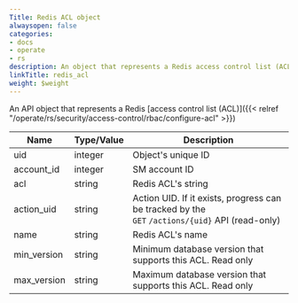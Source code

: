 ```yaml
---
Title: Redis ACL object
alwaysopen: false
categories:
- docs
- operate
- rs
description: An object that represents a Redis access control list (ACL)
linkTitle: redis_acl
weight: $weight
---
```


An API object that represents a Redis [access control list (ACL)]({{< relref "/operate/rs/security/access-control/rbac/configure-acl" >}})

| Name | Type/Value | Description |
|------|------------|-------------|
| uid | integer | Object's unique ID |
| account_id | integer | SM account ID |
| acl | string | Redis ACL's string |
| action_uid | string | Action UID. If it exists, progress can be tracked by the `GET`&nbsp;`/actions/{uid}` API (read-only) |
| name | string | Redis ACL's name |
| min_version | string | Minimum database version that supports this ACL. Read only |
| max_version | string | Maximum database version that supports this ACL. Read only |

